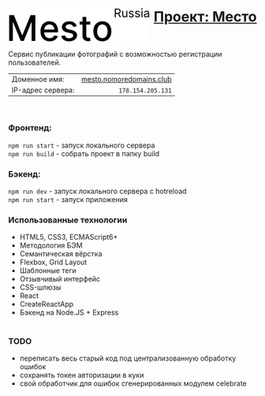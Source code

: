 <h1 align="right"><a href="http://mesto.nomoredomains.club" target="_blank"><img src="./frontend/src/images/header__logo_dark.svg" align="left">Проект: Место</a></h1>
<br />

Сервис публикации фотографий с возможностью регистрации пользователей.

|||
| :-- | --: |
| Доменное имя:     | [mesto.nomoredomains.club](http://mesto.nomoredomains.club) |
| IP-адрес сервера: | `178.154.205.131` |
<br />

### Фронтенд:
`npm run start` - запуск локального сервера<br />
`npm run build` - собрать проект в папку build

### Бэкенд:
`npm run dev` - запуск локального сервера с hotreload<br />
`npm run start` - запуск приложения

### Использованные технологии
- HTML5, CSS3, ECMAScript6+
- Методология БЭМ
- Семантическая вёрстка
- Flexbox, Grid Layout
- Шаблонные теги
- Отзывчивый интерфейс
- CSS-шлюзы
- React
- CreateReactApp
- Бэкенд на Node.JS + Express

#

### TODO
- переписать весь старый код под централизованную обработку ошибок
- сохранять токен авторизации в куки
- свой обработчик для ошибок сгенерированных модулем celebrate
